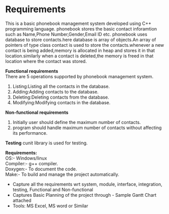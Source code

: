 # Requirements

This is a basic phonebook management system developed using C++ programming language.
phonebook stores the basic contact inforamtion such as Name,Phone Number,Gender,Email ID etc.
phonebook uses database to store contacts.here database is array of objects.An array of pointers of type class contact is used to store the contacts.whenever a new contact is being added,memory is allocated in heap and stores it in that location.similarly when a contact is deleted,the memory is freed in that location where the contact was stored.

**Functional requirements**  
There are 5 operations supported by phonebook management system.
1) Listing:Listing all the contacts in the database.
2) Adding:Adding contacts to the database.
3) Deleting:Deleting contacts from the database.
4) Modifying:Modifying contacts in the database.

**Non-functional requirements**
1) Initially user should define the maximum number of contacts.
2) program should handle maximum number of contacts without affecting its performance.

**Testing** 
cunit library is used for testing.

**Requirements:**  
OS:- Windows/linux  
Compiler:- g++ compiler.  
Doxygen:- To document the code.  
Make:- To build and manage the project automatically.

*	Capture all the requirements wrt system, module, interface, integration, testing, Functional and Non-functional
*	Captures Basic Planning of the project through - Sample Gantt Chart attached
*	Tools: MS Excel, MS word or Similar
